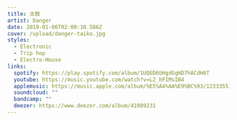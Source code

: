 ```yaml
---
title: 太鼓
artist: Danger
date: 2019-01-06T02:09:10.586Z
cover: /upload/danger-taiko.jpg
styles:
  - Electronic
  - Trip hop
  - Electro-House
links:
  spotify: https://play.spotify.com/album/1UQED6UHgdGgHD7hACdH6T
  youtube: https://music.youtube.com/watch?v=L2_hFIMsIB4
  applemusic: https://music.apple.com/album/%E5%A4%AA%E9%BC%93/1233355123
  soundcloud: ""
  bandcamp: ""
  deezer: https://www.deezer.com/album/41089231
---
```


